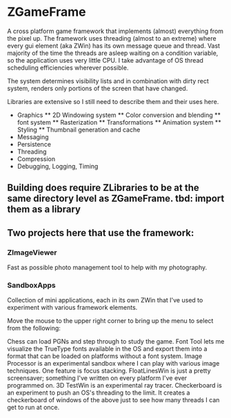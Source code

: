 # ZGameFrame
A cross platform game framework that implements (almost) everything from the pixel up. 
The framework uses threading (almost to an extreme) where every gui element (aka ZWin) has its own message queue and thread. Vast majority of the time the threads are asleep waiting on a condition variable, so the application uses very little CPU. I take advantage of OS thread scheduling efficiencies wherever possible.

The system determines visibility lists and in combination with dirty rect system, renders only portions of the screen that have changed.


Libraries are extensive so I still need to describe them and their uses here. <tbd>

* Graphics 
** 2D Windowing system
** Color conversion and blending
** font system
** Rasterization
** Transformations
** Animation system
** Styling
** Thumbnail generation and cache
* Messaging
* Persistence
* Threading
* Compression
* Debugging, Logging, Timing


## Building does require ZLibraries to be at the same directory level as ZGameFrame. tbd: import them as a library

## Two projects here that use the framework:

### ZImageViewer
Fast as possible photo management tool to help with my photography.

### SandboxApps
Collection of mini applications, each in its own ZWin that I've used to experiment with various framework elements.

Move the mouse to the upper right corner to bring up the menu to select from the following:

Chess can load PGNs and step through to study the game. 
Font Tool lets me visualize the TrueType fonts available in the OS and export them into a format that can be loaded on platforms without a font system.
Image Processor is an experimental sandbox where I can play with various image techniques. One feature is focus stacking.
FloatLinesWin is just a pretty screensaver; something I've written on every platform I've ever programmed on.
3D TestWin is an experimental ray tracer.
Checkerboard is an experiment to push an OS's threading to the limit. It creates a checkerboard of windows of the above just to see how many threads I can get to run at once.

